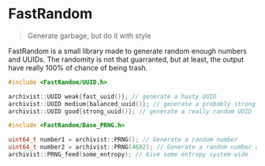 # FastRandom

> Generate garbage, but do it with style

FastRandom is a small library made to generate random enough numbers and UUIDs. The randomity is not that guarranted, but at least, the output have really 100% of chance of being trash.

```c++
#include <FastRandom/UUID.h>

archivist::UUID weak{fast_uuid()}; // generate a hasty UUID
archivist::UUID medium{balanced_uuid()}; // generate a probably strong UUID
archivist::UUID good{strong_uuid()}; // generate a really random UUID
```

```c++
#include <FastRandom/Base_PRNG.h>

uint64_t number1 = archivist::PRNG(); // Generate a random number
uint64_t number2 = archivist::PRNG(4682); // Generate a random number and mixes some entropy (thread wide)
archivist::PRNG_feed(some_entropy); // Give some entropy system wide
```
